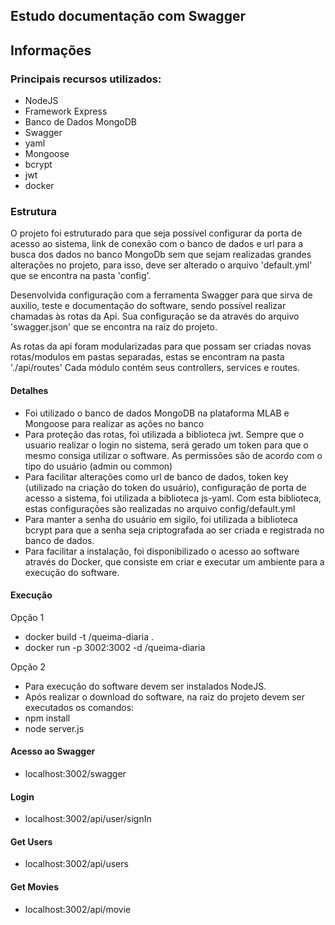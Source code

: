 
## Estudo documentação com Swagger ##

## Informações ##

### Principais recursos utilizados: ###
* NodeJS
* Framework Express
* Banco de Dados MongoDB
* Swagger
* yaml
* Mongoose
* bcrypt
* jwt
* docker

### Estrutura ###
O projeto foi estruturado para que seja possível configurar da porta de acesso ao sistema,
link de conexão com o banco de dados e url para a busca dos dados no banco MongoDb sem que
sejam realizadas grandes alterações no projeto, para isso, deve ser alterado o arquivo
'default.yml' que se encontra na pasta 'config'.

Desenvolvida configuração com a ferramenta Swagger para que sirva de auxilio, teste e documentação
do software, sendo possível realizar chamadas às rotas da Api. Sua configuração se da através do
arquivo 'swagger.json' que se encontra na raiz do projeto.

As rotas da api foram modularizadas para que possam ser criadas novas rotas/modulos em pastas
separadas, estas se encontram na pasta './api/routes'
Cada módulo contém seus controllers, services e routes.

#### Detalhes ####
* Foi utilizado o banco de dados MongoDB na plataforma MLAB e Mongoose para realizar as ações no banco
* Para proteção das rotas, foi utilizada a biblioteca jwt.
  Sempre que o usuario realizar o login no sistema, será gerado um token para que o mesmo consiga
  utilizar o software.
  As permissões são de acordo com o tipo do usuário (admin ou common)
* Para facilitar alterações como url de banco de dados, token key (utilizado na criação do token do usuário),
  configuração de porta de acesso a sistema, foi utilizada a biblioteca js-yaml. Com esta biblioteca,
  estas configurações são realizadas no arquivo config/default.yml
* Para manter a senha do usuário em sigilo, foi utilizada a biblioteca bcrypt para que a senha seja
  criptografada ao ser criada e registrada no banco de dados.
* Para facilitar a instalação, foi disponibilizado o acesso ao software através do Docker, que consiste em
  criar e executar um ambiente para a execução do software.

#### Execução ####
Opção 1
 * docker build -t <username>/queima-diaria .
 * docker run -p 3002:3002 -d <username>/queima-diaria

Opção 2
 * Para execução do software devem ser instalados NodeJS.
 * Após realizar o download do software, na raiz do projeto devem ser executados os comandos:
 * npm install
 * node server.js

#### Acesso ao Swagger ####
* localhost:3002/swagger

#### Login ####
* localhost:3002/api/user/signIn

#### Get Users ####
* localhost:3002/api/users

#### Get Movies ####
* localhost:3002/api/movie
